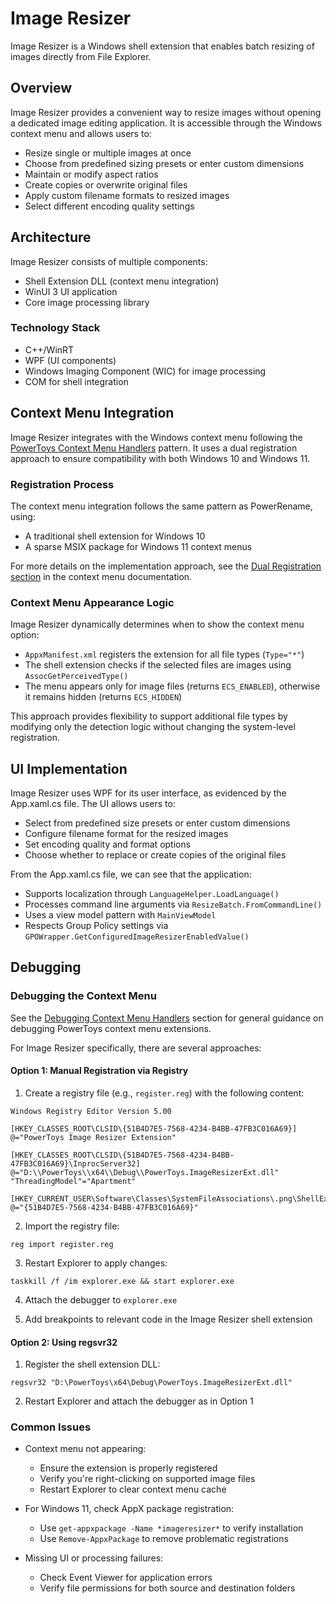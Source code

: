 # Image Resizer

Image Resizer is a Windows shell extension that enables batch resizing of images directly from File Explorer.

## Overview

Image Resizer provides a convenient way to resize images without opening a dedicated image editing application. It is accessible through the Windows context menu and allows users to:
- Resize single or multiple images at once
- Choose from predefined sizing presets or enter custom dimensions
- Maintain or modify aspect ratios
- Create copies or overwrite original files
- Apply custom filename formats to resized images
- Select different encoding quality settings

## Architecture

Image Resizer consists of multiple components:
- Shell Extension DLL (context menu integration)
- WinUI 3 UI application
- Core image processing library

### Technology Stack
- C++/WinRT
- WPF (UI components)
- Windows Imaging Component (WIC) for image processing
- COM for shell integration

## Context Menu Integration

Image Resizer integrates with the Windows context menu following the [PowerToys Context Menu Handlers](../common/context-menus.md) pattern. It uses a dual registration approach to ensure compatibility with both Windows 10 and Windows 11.

### Registration Process

The context menu integration follows the same pattern as PowerRename, using:
- A traditional shell extension for Windows 10
- A sparse MSIX package for Windows 11 context menus

For more details on the implementation approach, see the [Dual Registration section](../common/context-menus.md#1-dual-registration-eg-imageresizer-powerrename) in the context menu documentation.

### Context Menu Appearance Logic

Image Resizer dynamically determines when to show the context menu option:
- `AppxManifest.xml` registers the extension for all file types (`Type="*"`)
- The shell extension checks if the selected files are images using `AssocGetPerceivedType()`
- The menu appears only for image files (returns `ECS_ENABLED`), otherwise it remains hidden (returns `ECS_HIDDEN`)

This approach provides flexibility to support additional file types by modifying only the detection logic without changing the system-level registration.

## UI Implementation

Image Resizer uses WPF for its user interface, as evidenced by the App.xaml.cs file. The UI allows users to:
- Select from predefined size presets or enter custom dimensions
- Configure filename format for the resized images
- Set encoding quality and format options
- Choose whether to replace or create copies of the original files

From the App.xaml.cs file, we can see that the application:
- Supports localization through `LanguageHelper.LoadLanguage()`
- Processes command line arguments via `ResizeBatch.FromCommandLine()`
- Uses a view model pattern with `MainViewModel`
- Respects Group Policy settings via `GPOWrapper.GetConfiguredImageResizerEnabledValue()`

## Debugging

### Debugging the Context Menu

See the [Debugging Context Menu Handlers](../common/context-menus.md#debugging-context-menu-handlers) section for general guidance on debugging PowerToys context menu extensions.

For Image Resizer specifically, there are several approaches:

#### Option 1: Manual Registration via Registry

1. Create a registry file (e.g., `register.reg`) with the following content:
```
Windows Registry Editor Version 5.00

[HKEY_CLASSES_ROOT\CLSID\{51B4D7E5-7568-4234-B4BB-47FB3C016A69}]
@="PowerToys Image Resizer Extension"

[HKEY_CLASSES_ROOT\CLSID\{51B4D7E5-7568-4234-B4BB-47FB3C016A69}\InprocServer32]
@="D:\\PowerToys\\x64\\Debug\\PowerToys.ImageResizerExt.dll"
"ThreadingModel"="Apartment"

[HKEY_CURRENT_USER\Software\Classes\SystemFileAssociations\.png\ShellEx\ContextMenuHandlers\ImageResizer]
@="{51B4D7E5-7568-4234-B4BB-47FB3C016A69}"
```

2. Import the registry file:
```
reg import register.reg
```

3. Restart Explorer to apply changes:
```
taskkill /f /im explorer.exe && start explorer.exe
```

4. Attach the debugger to `explorer.exe`

5. Add breakpoints to relevant code in the Image Resizer shell extension

#### Option 2: Using regsvr32

1. Register the shell extension DLL:
```
regsvr32 "D:\PowerToys\x64\Debug\PowerToys.ImageResizerExt.dll"
```

2. Restart Explorer and attach the debugger as in Option 1

### Common Issues

- Context menu not appearing: 
  - Ensure the extension is properly registered
  - Verify you're right-clicking on supported image files
  - Restart Explorer to clear context menu cache
  
- For Windows 11, check AppX package registration:
  - Use `get-appxpackage -Name *imageresizer*` to verify installation
  - Use `Remove-AppxPackage` to remove problematic registrations

- Missing UI or processing failures:
  - Check Event Viewer for application errors
  - Verify file permissions for both source and destination folders
